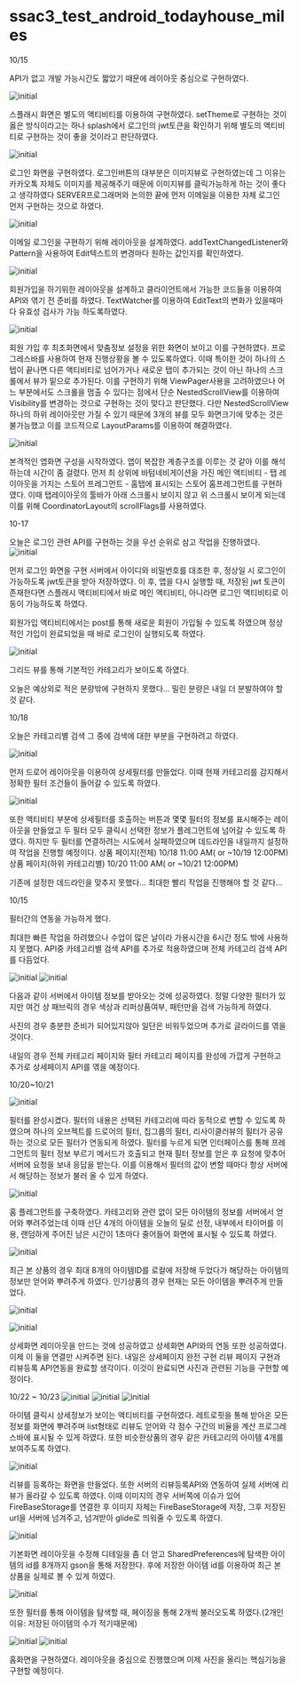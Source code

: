 # ssac3_test_android_todayhouse_miles

10/15

API가 없고 개발 가능시간도 짧았기 때문에 레이아웃 중심으로 구현하였다.

![initial](https://user-images.githubusercontent.com/66465380/137498974-3766f5fa-2d45-42f5-b1a7-ab6907b24912.JPG)

스플래시 화면은 별도의 액티비티를 이용하여 구현하였다. 
setTheme로 구현하는 것이 옳은 방식이라고는 하나 splash에서 로그인의 jwt토큰을 확인하기 위해 별도의 액티비티로 구현하는 것이 좋을 것이라고 판단하였다.


![initial](https://user-images.githubusercontent.com/66465380/137499538-cd568d52-3acf-4f2c-9a3a-321d792f6ff3.JPG)

로그인 화면을 구현하였다. 로그인버튼의 대부분은 이미지뷰로 구현하였는데 그 이유는 카카오톡 자체도 이미지를 제공해주기 때문에 이미지뷰를 클릭가능하게 하는 것이 
좋다고 생각하였다 SERVER프로그래머와 논의한 끝에 먼저 이메일을 이용한 자체 로그인 먼저 구현하는 것으로 하였다.


![initial](https://user-images.githubusercontent.com/66465380/137499587-99485448-4175-4404-a47e-0212e00ef6e2.JPG)

이메일 로그인을 구현하기 위해 레이아웃을 설계하였다. addTextChangedListener와  Pattern을 사용하여 Edit텍스트의 변경마다 원하는 값인지를 확인하였다.

![initial](https://user-images.githubusercontent.com/66465380/137592473-a173cc77-89c6-48ac-a4b5-23dc7e0c1055.png)

회원가입을 하기위한 레이아웃을 설계하고 클라이언트에서 가능한 코드들을 이용하여 API와 엮기 전 준비를 하였다.
TextWatcher를 이용하여 EditText의 변화가 있을때마다 유효성 검사가 가능 하도록하였다.

![initial](https://user-images.githubusercontent.com/66465380/137592608-1e2ccc60-2f9b-4e54-a221-2e731b794156.png)

회원 가입 후 최초화면에서 맞춤정보 설정을 위한 화면이 보이고 이를 구현하였다.
프로그레스바를 사용하여 현재 진행상황을 볼 수 있도록하였다. 이때 특이한 것이 하나의 스텝이 끝나면 다른 액티비티로 넘어가거나 새로운 탭이 추가되는 것이 아닌 하나의 스크롤에서 뷰가 밑으로 추가된다. 이를 구현하기 위해 ViewPager사용을 고려하였으나 어느 부분에서도 스크롤을 멈출 수 있다는 점에서 단순 NestedScrollView를 이용하여 Visibility를 변경하는 것으로 구현하는 것이 맞다고 판단했다.
다만 NestedScrollView하나의 하위 레이아웃만 가질 수 있기 때문에 3개의 뷰를 모두 화면크기에 맞추는 것은 불가능했고 이를 코드적으로 LayoutParams를 이용하여 해결하였다.

![initial](https://user-images.githubusercontent.com/66465380/137592630-28ee4b6c-c71b-4009-be75-c370d6e46bd4.png)

본격적인 앱화면 구성을 시작하였다.
앱이 복잡한 계층구조를 이루는 것 같아 이를 해석하는데 시간이 좀 걸렸다.
먼저 최 상위에 바텀네비게이션을 가진 메인 액티비티 - 탭 레이아웃을 가지는 스토어 프레그먼트 - 홈탭에 표시되는 스토어 홈프레그먼트를 구현하였다.
이때 탭레이아웃의 툴바가 아래 스크롤시 보이지 않고 위 스크롤시 보이게 되는데 이를 위해 CoordinatorLayout의 scrollFlags를 사용하였다.

10-17 

오늘은 로그인 관련 API를 구현하는 것을 우선 순위로 삼고 작업을 진행하였다.
![initial](https://user-images.githubusercontent.com/66465380/137632125-55d1abde-ec05-40a1-af10-1cce2e8a05ad.png)

먼저 로그인 화면을 구현 서버에서 아이디와 비밀번호를 대조한 후, 정상일 시 로그인이 가능하도록 jwt토큰을 받아 저장하였다.
이 후, 앱을 다시 실행할 때, 저장된 jwt 토큰이 존재한다면 스플래시 액티비티에서 바로 메인 액티비티, 아니라면 로그인 액티비티로 이동이 가능하도록 하였다.

회원가입 액티비티에서는 post를 통해 새로운 회원이 가입될 수 있도록 하였으며 정상적인 가입이 완료되었을 때 바로 로그인이 실행되도록 하였다.

![initial](https://user-images.githubusercontent.com/66465380/137632103-d2ac4192-45a8-48f8-8aa9-d622aa14f77a.png)

그리드 뷰를 통해 기본적인 카테고리가 보이도록 하였다. 

오늘은 예상외로 적은 분량밖에 구현하지 못했다...
밀린 분량은 내일 더 분발하여야 할 것 같다.

10/18

오늘은 카테고리별 검색 그 중에 검색에 대한 부분을 구현하려고 하였다.

![initial](https://user-images.githubusercontent.com/66465380/137744078-d1db041a-40bb-4908-bfb0-b6c2ed91e5a4.png)

먼저 드로어 레이아웃을 이용하여 상세필터를 만들었다. 이때 현재 카테고리를 감지해서 정확한 필터 조건들이 들어갈 수 있도록 하였다.

![initial](https://user-images.githubusercontent.com/66465380/137744144-dcc60e71-00bd-426a-a918-ee7cdce82f98.png)

또한 액티비티 부분에 상세필터를 호출하는 버튼과 몇몇 필터의 정보를 표시해주는 레이아웃을 만들었고
두 필터 모두 클릭시 선택한 정보가 플레그먼트에 넘어갈 수 있도록 하였다.
하지만 두 필터를 연결하려는 시도에서 실패하였으며 데드라인을 내일까지 설정하여 작업을 진행할 예정이다.
상품 페이지(전체)
10/18 11:00 AM( or ~10/19 12:00PM)
상품 페이지(하위 카테고리별)
10/20 11:00 AM( or ~10/21 12:00PM)

기존에 설정한 데드라인을 맞추지 못했다... 
최대한 빨리 작업을 진행해야 할 것 같다...

10/15

필터간의 연동을 가능하게 했다.

최대한 빠른 작업을 하려했으나 수업이 많은 날이라 가용시간을 6시간 정도 밖에 사용하지 못했다.
API중 카테고리별 검색 API를 추가로 적용하였으며 전체 카테고리 검색 API를 다듬었다.

![initial](https://user-images.githubusercontent.com/66465380/137942176-b3548c37-20fd-4862-bb75-75671e1289ef.png)
![initial](https://user-images.githubusercontent.com/66465380/137942251-01fbe3c1-2013-4316-b717-e8bb0d1b0ea2.png)

다음과 같이 서버에서 아이템 정보를 받아오는 것에 성공하였다.
정말 다양한 필터가 있지만 여건 상 패브릭의 경우 색상과 리퍼상품여부, 패턴만을 검색 가능하게 하였다.

사진의 경우 충분한 준비가 되어있지않아 일단은 비워두었으며 추가로 글라이드를 엮을것이다. 

내일의 경우 전체 카테고리 페이지와 필터 카테고리 페이지를 완성에 가깝게 구현하고 
추가로 상세페이지 API를 엮을 예정이다.

10/20~10/21

![initial](https://user-images.githubusercontent.com/66465380/138297213-aa1cf067-13e6-40c6-b064-4fdb89a6dff3.png)

필터를 완성시켰다. 필터의 내용은 선택된 카테고리에 따라 동적으로 변할 수 있도록 하였으며 하나의 오브젝트를 드로어의 필터, 칩그룹의 필터, 리사이클러뷰의 필터가 공유하는 것으로
모든 필터가 연동되게 하였다. 
필터를 누르게 되면 인터페이스를 통해 프레그먼트의 필터 정보 부르기 메서드가 호출되고 현재 필터 정보를 얻은 후 요청에 맞추어 서버에 요청을 보내 응답을 받는다. 이를 이용해서 필터의 값이 변할 때마다 항상 서버에서 해당하는 정보가 불러 올 수 있게 하였다.

![initial](https://user-images.githubusercontent.com/66465380/138297788-815b8530-af45-41bd-a97e-59fca749b58f.png)

홈 플레그먼트를 구축하였다. 카테고리와 관련 없이 모든 아이템의 정보를 서버에서 얻어와 뿌려주었는데 이때 선단 4개의 아이템을 오늘의 딜로 선정, 내부에서 타이머를 이용, 랜덤하게 주어진 남은 시간이 1초마다 줄어들어 화면에 표시될 수 있도록 하였다.

![initial](https://user-images.githubusercontent.com/66465380/138297906-2f4b9a3d-4ffa-48dc-bb41-3c7beeaf9e6f.png)

최근 본 상품의 경우 최대 8개의 아이템ID를 로컬에 저장해 두었다가 해당하는 아이템의 정보만 얻어와 뿌려주게 하였다.
인기상품의 경우 현재는 모든 아이템을 뿌려주게 만들었다.

![initial](https://user-images.githubusercontent.com/66465380/138307164-c0b40d59-8f11-46e4-8dfc-8cb77bd3cf0f.png)

![initial](https://user-images.githubusercontent.com/66465380/138307015-2cfc08ce-b30f-4422-a13e-d881fb002e88.png)

상세화면 레이아웃을 만드는 것에 성공하였고 상세화면 API와의 연동 또한 성공하였다. 이제 이 둘을 연결만 시켜주면 된다.
내일은 상세페이지 완전 구현 리뷰 페이지 구현과 리뷰등록 API연동을 완료할 생각이다.
이것이 완료되면 사진과 관련된 기능을 구현할 예정이다.

10/22 ~ 10/23
![initial](https://user-images.githubusercontent.com/66465380/138565965-821263ba-dc8d-4e5b-8ad6-2e7be797208e.png)
![initial](https://user-images.githubusercontent.com/66465380/138565977-def205c1-fe09-41ae-ade2-5483c972e959.png)
![initial](https://user-images.githubusercontent.com/66465380/138565986-2404dc89-0bec-43e8-899a-4ff2c2bde44e.png)

아이템 클릭시 상세정보가 보이는 액티비티를 구현하였다.
레트로핏을 통해 받아온 모든 정보를 화면에 뿌려주며 list형태로 리뷰도 얻어와 각 점수 구간의 비율을 계산 프로그레스바에 표시될 수 있게 하였다.
또한 비슷한상품의 경우 같은 카테고리의 아이템 4개를 보여주도록 하였다.

![initial](https://user-images.githubusercontent.com/66465380/138565998-8c2071fc-7bff-4c7e-a083-44341d91723d.png)

리뷰를 등록하는 화면을 만들었다. 또한 서버의 리뷰등록API와 연동하여 실제 서버에 리뷰가 올라갈 수 있도록 하였다. 
이때 이미지의 경우 서버쪽에 이슈가 있어 FireBaseStorage를 연결한 후 이미지 자체는 FireBaseStorage에 저장, 그후 저장된 url을 서버에 넘겨주고, 넘겨받아 glide로 띄워줄 수 있도록 하였다.


![initial](https://user-images.githubusercontent.com/66465380/138566016-bbfce4c2-5b02-49db-bf3a-4fcff857c55d.png)

기본화면 레이아웃을 수정해 디테일을 좀 더 얻고 SharedPreferences에 탐색한 아이템의 id를 8개까지 gson을 통해 저장한다. 
후에 저장한 아이템 id를 이용하여 최근 본 상품을 실제로 볼 수 있게 하였다.

![initial](https://user-images.githubusercontent.com/66465380/138566217-273a11fb-ef3b-40c4-b18b-6e57c9ae482d.png)

또한 필터를 통해 아이템을 탐색할 때, 페이징을 통해 2개씩 불러오도록 하였다.(2개인 이유: 저장된 아이템의 수가 적기때문에)

![initial](https://user-images.githubusercontent.com/66465380/138566032-4c60587c-60e8-48aa-9f26-8462287abdbd.png)
![initial](https://user-images.githubusercontent.com/66465380/138566058-9a3bb308-8bfa-48d8-950d-cad82dd92d3a.png)

홈화면을 구현하였다. 레이아웃을 중심으로 진행했으며 이제 사진을 올리는 핵심기능을 구현할 예정이다.

